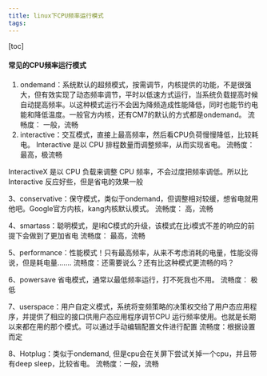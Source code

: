 ```yaml
---
title: linux下CPU频率运行模式
tags: 
---
```


[toc]

#### 常见的CPU频率运行模式

1. ondemand：系统默认的超频模式，按需调节，内核提供的功能，不是很强大，但有效实现了动态频率调节，平时以低速方式运行，当系统负载提高时候自动提高频率。以这种模式运行不会因为降频造成性能降低，同时也能节约电能和降低温度。一般官方内核，还有CM7的默认的方式都是ondemand。
	流畅度： 一般，流畅 
2. interactive：交互模式，直接上最高频率，然后看CPU负荷慢慢降低，比较耗电。  Interactive 是以 CPU 排程数量而调整频率，从而实现省电。
	流畅度： 最高，极流畅 


InteractiveX 是以 CPU 负载来调整 CPU 频率，不会过度把频率调低。所以比 Interactive 反应好些，但是省电的效果一般 

3、conservative：保守模式，类似于ondemand，但调整相对较缓，想省电就用他吧。Google官方内核，kang内核默认模式。 
流畅度： 高，流畅 

4、smartass：聪明模式，是I和C模式的升级，该模式在比i模式不差的响应的前提下会做到了更加省电
流畅度： 最高，流畅

5、performance：性能模式！只有最高频率，从来不考虑消耗的电量，性能没得说，但是耗电量.......
流畅度：还需要说么？还有比这种模式更流畅的吗？

6、powersave 省电模式，通常以最低频率运行，打不死我也不用。
流畅度： 极低 

7、userspace：用户自定义模式，系统将变频策略的决策权交给了用户态应用程序，并提供了相应的接口供用户态应用程序调节CPU 运行频率使用。也就是长期以来都在用的那个模式。可以通过手动编辑配置文件进行配置
流畅度：根据设置而定

8、Hotplug：类似于ondemand, 但是cpu会在关屏下尝试关掉一个cpu，并且带有deep sleep，比较省电。
流畅度：一般，流畅